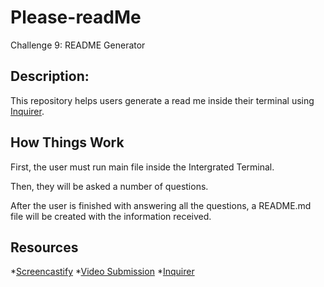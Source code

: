 # Please-readMe

Challenge 9: README Generator

## Description:

This repository helps users generate a read me inside their terminal using [Inquirer](https://www.npmjs.com/package/inquirer).

## How Things Work

First, the user must run main file inside the Intergrated Terminal.

Then, they will be asked a number of questions.

After the user is finished with answering all the questions, a README.md file will be created with the information received.

## Resources
*[Screencastify](https://www.screencastify.com)
*[Video Submission](https://coding-boot-camp.github.io/full-stack/computer-literacy/video-submission-guide)
*[Inquirer](https://www.npmjs.com/package/inquirer)
